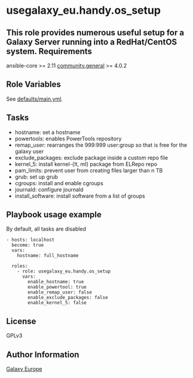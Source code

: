 usegalaxy_eu.handy.os_setup
=======


This role provides numerous useful setup for a Galaxy Server running into a RedHat/CentOS system.
Requirements
------------
ansible-core >= 2.11
[community.general](https://galaxy.ansible.com/community/general) >= 4.0.2

Role Variables
--------------
See [defaults/main.yml](defaults/main.yml).

Tasks
-----
* hostname: set a hostname
* powertools: enables PowerTools repository
* remap_user: rearranges the 999:999 user:group so that is free for the galaxy user
* exclude_packages: exclude package inside a custom repo file
* kernel_5: install kernel-{lt, ml} package from ELRepo repo
* pam_limits: prevent user from creating files larger than n TB
* grub: set up grub
* cgroups: install and enable cgroups
* journald: configure journald
* install_software: install software from a list of groups

Playbook usage example
-------------
By default, all tasks are disabled
```
- hosts: localhost
  become: true
  vars:
    hostname: full_hostname

  roles:
    - role: usegalaxy_eu.handy.os_setup
      vars:
        enable_hostname: true
        enable_powertool: true
        enable_remap_user: false
        enable_exclude_packages: false
        enable_kernel_5: false
```
     
License
-------
GPLv3

Author Information
------------------
[Galaxy Europe](https://galaxyproject.eu)
